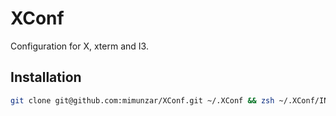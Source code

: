 XConf
=====

Configuration for X, xterm and I3.

Installation
------------

```sh
git clone git@github.com:mimunzar/XConf.git ~/.XConf && zsh ~/.XConf/INSTALL.sh
```

